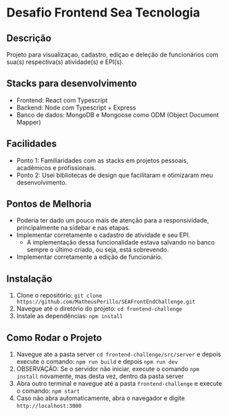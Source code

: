 # Desafio Frontend Sea Tecnologia

## Descrição

Projeto para visualizaçao, cadastro, ediçao e deleção de funcionários com sua(s) respectiva(s) atividade(s) e EPI(s).

## Stacks para desenvolvimento
- Frontend: React com Typescript
- Backend: Node com Typescript + Express
- Banco de dados: MongoDB e Mongoose como ODM (Object Document Mapper)

## Facilidades

- Ponto 1: Familiaridades com as stacks em projetos pessoais, acadêmicos e profissionais.
- Ponto 2: Usei bibliotecas de design que facilitaram e otimizaram meu desenvolvimento.

## Pontos de Melhoria

- Poderia ter dado um pouco mais de atenção para a responsividade, principalmente na sidebar e nas etapas.
- Implementar corretamente o cadastro de atividade e seu EPI.
  - A implementação dessa funcionalidade estava salvando no banco sempre o último criado, ou seja, está sobrevendo.
- Implementar corretamente a edição de funcionário.

## Instalação

1. Clone o repositório: `git clone https://github.com/MatheusPerillo/SEAFrontEndChallenge.git`
2. Navegue até o diretório do projeto: `cd frontend-challenge`
3. Instale as dependências: `npm install`

## Como Rodar o Projeto

1. Navegue ate a pasta server `cd frontend-challenge/src/server` e depois execute o comando: `npm run build` e depois `npm run dev`
2. OBSERVAÇÃO: Se o servidor não iniciar, execute o comando `npm install` novamente, mas desta vez, dentro da pasta server
3. Abra outro terminal e navegue até a pasta `frontend-challenge` e execute o comando: `npm start`
4. Caso não abra automaticamente, abra o navegador e digite `http://localhost:3000`

